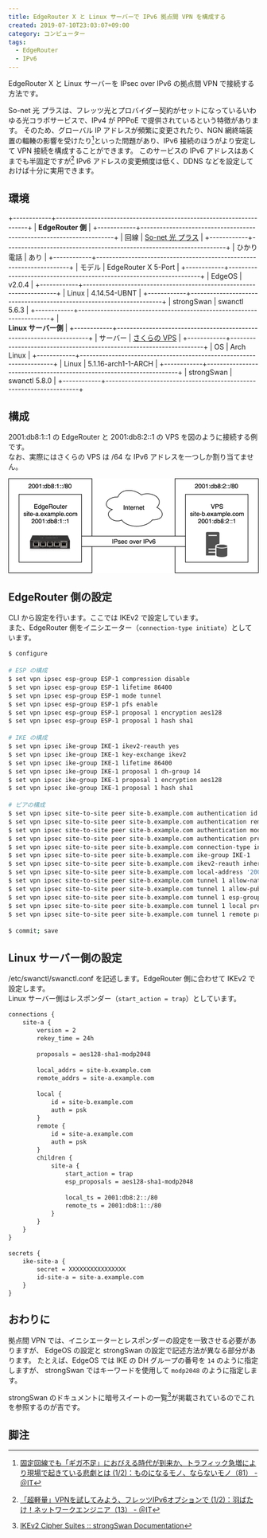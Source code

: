 ```yaml
---
title: EdgeRouter X と Linux サーバーで IPv6 拠点間 VPN を構成する
created: 2019-07-10T23:03:07+09:00
category: コンピューター
tags:
  - EdgeRouter
  - IPv6
---
```

EdgeRouter X と Linux サーバーを IPsec over IPv6 の拠点間 VPN で接続する方法です。

So-net 光 プラスは、フレッツ光とプロバイダー契約がセットになっているいわゆる光コラボサービスで、IPv4 が PPPoE で提供されているという特徴があります。
そのため、グローバル IP アドレスが頻繁に変更されたり、NGN 網終端装置の輻輳の影響を受けたり[^1]といった問題があり、IPv6 接続のほうがより安定して VPN 接続を構成することができます。
このサービスの IPv6 アドレスはあくまでも半固定ですが[^2] IPv6 アドレスの変更頻度は低く、DDNS などを設定しておけば十分に実用できます。

<!-- more -->

## 環境

+------------+---------------------------------------------------------------------+
| **EdgeRouter 側**                                                                |
+------------+---------------------------------------------------------------------+
| 回線       | [So-net 光 プラス](https://www.so-net.ne.jp/access/hikari/collabo/) |
+------------+---------------------------------------------------------------------+
| ひかり電話 | あり                                                                |
+------------+---------------------------------------------------------------------+
| モデル     | EdgeRouter X 5-Port                                                 |
+------------+---------------------------------------------------------------------+
| EdgeOS     | v2.0.4                                                              |
+------------+---------------------------------------------------------------------+
| Linux      | 4.14.54-UBNT                                                        |
+------------+---------------------------------------------------------------------+
| strongSwan | swanctl 5.6.3                                                       |
+------------+---------------------------------------------------------------------+
| <br />**Linux サーバー側**                                                       |
+------------+---------------------------------------------------------------------+
| サーバー   | [さくらの VPS](https://vps.sakura.ad.jp/)                           |
+------------+---------------------------------------------------------------------+
| OS         | Arch Linux                                                          |
+------------+---------------------------------------------------------------------+
| Linux      | 5.1.16-arch1-1-ARCH                                                 |
+------------+---------------------------------------------------------------------+
| strongSwan | swanctl 5.8.0                                                       |
+------------+---------------------------------------------------------------------+

## 構成

2001:db8:1::1 の EdgeRouter と 2001:db8:2::1 の VPS を図のように接続する例です。  
なお、実際にはさくらの VPS は /64 な IPv6 アドレスを一つしか割り当てません。

![](../media/edgerouter-x-site-to-site-ipsec-diagram-network.png)

## EdgeRouter 側の設定

CLI から設定を行います。ここでは IKEv2 で設定しています。  
また、EdgeRouter 側をイニシエーター（`connection-type initiate`）としています。

```bash
$ configure

# ESP の構成
$ set vpn ipsec esp-group ESP-1 compression disable
$ set vpn ipsec esp-group ESP-1 lifetime 86400
$ set vpn ipsec esp-group ESP-1 mode tunnel
$ set vpn ipsec esp-group ESP-1 pfs enable
$ set vpn ipsec esp-group ESP-1 proposal 1 encryption aes128
$ set vpn ipsec esp-group ESP-1 proposal 1 hash sha1

# IKE の構成
$ set vpn ipsec ike-group IKE-1 ikev2-reauth yes
$ set vpn ipsec ike-group IKE-1 key-exchange ikev2
$ set vpn ipsec ike-group IKE-1 lifetime 86400
$ set vpn ipsec ike-group IKE-1 proposal 1 dh-group 14
$ set vpn ipsec ike-group IKE-1 proposal 1 encryption aes128
$ set vpn ipsec ike-group IKE-1 proposal 1 hash sha1

# ピアの構成
$ set vpn ipsec site-to-site peer site-b.example.com authentication id site-a.example.com
$ set vpn ipsec site-to-site peer site-b.example.com authentication remote-id site-b.example.com
$ set vpn ipsec site-to-site peer site-b.example.com authentication mode pre-shared-secret
$ set vpn ipsec site-to-site peer site-b.example.com authentication pre-shared-secret XXXXXXXXXXXXXXXX
$ set vpn ipsec site-to-site peer site-b.example.com connection-type initiate
$ set vpn ipsec site-to-site peer site-b.example.com ike-group IKE-1
$ set vpn ipsec site-to-site peer site-b.example.com ikev2-reauth inherit
$ set vpn ipsec site-to-site peer site-b.example.com local-address '2001:db8:1::1'
$ set vpn ipsec site-to-site peer site-b.example.com tunnel 1 allow-nat-networks disable
$ set vpn ipsec site-to-site peer site-b.example.com tunnel 1 allow-public-networks disable
$ set vpn ipsec site-to-site peer site-b.example.com tunnel 1 esp-group ESP-1
$ set vpn ipsec site-to-site peer site-b.example.com tunnel 1 local prefix '2001:db8:1::/80'
$ set vpn ipsec site-to-site peer site-b.example.com tunnel 1 remote prefix '2001:db8:2::/80'

$ commit; save
```

## Linux サーバー側の設定

/etc/swanctl/swanctl.conf を記述します。EdgeRouter 側に合わせて IKEv2 で設定します。  
Linux サーバー側はレスポンダー（`start_action = trap`）としています。

```
connections {
    site-a {
        version = 2
        rekey_time = 24h

        proposals = aes128-sha1-modp2048

        local_addrs = site-b.example.com
        remote_addrs = site-a.example.com

        local {
            id = site-b.example.com
            auth = psk
        }
        remote {
            id = site-a.example.com
            auth = psk
        }
        children {
            site-a {
                start_action = trap
                esp_proposals = aes128-sha1-modp2048

                local_ts = 2001:db8:2::/80
                remote_ts = 2001:db8:1::/80
            }
        }
    }
}

secrets {
    ike-site-a {
        secret = XXXXXXXXXXXXXXXX
        id-site-a = site-a.example.com
    }
}
```

## おわりに

拠点間 VPN では、イニシエーターとレスポンダーの設定を一致させる必要がありますが、
EdgeOS の設定と strongSwan の設定で記述方法が異なる部分があります。
たとえば、EdgeOS では IKE の DH グループの番号を `14` のように指定しますが、
strongSwan ではキーワードを使用して `modp2048` のように指定します。

strongSwan のドキュメントに暗号スイートの一覧[^3]が掲載されているのでこれを参照するのが吉です。

## 脚注

[^1]: [固定回線でも「ギガ不足」におびえる時代が到来か、トラフィック急増により現場で起きている悲劇とは (1/2)：ものになるモノ、ならないモノ（81） - ＠IT](https://www.atmarkit.co.jp/ait/articles/1902/19/news013.html)
[^2]: [「超軽量」VPNを試してみよう、フレッツIPv6オプションで (1/2)：羽ばたけ！ネットワークエンジニア（13） - ＠IT](https://www.atmarkit.co.jp/ait/articles/1902/25/news018.html)
[^3]: [IKEv2 Cipher Suites :: strongSwan Documentation](https://docs.strongswan.org/docs/5.9/config/IKEv2CipherSuites.html)
